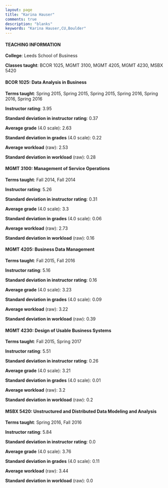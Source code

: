 ```yaml
---
layout: page
title: "Karina Hauser" 
comments: true
description: "blanks"
keywords: "Karina Hauser,CU,Boulder"
---
```

<head>
<script src="https://ajax.googleapis.com/ajax/libs/jquery/2.1.3/jquery.min.js"></script>
<script src="https://dl.dropboxusercontent.com/s/pc42nxpaw1ea4o9/highcharts.js?dl=0"></script>
<!-- <script src="../assets/js/highcharts.js"></script> -->
<style type="text/css">@font-face {
	font-family: "Bebas Neue";
	src: url(https://www.filehosting.org/file/details/544349/BebasNeue Regular.otf) format("opentype");
	}
	h1.Bebas { 
		font-family: "Bebas Neue", Verdana, Tahoma;
	}
</style>
</head>
	   
#### TEACHING INFORMATION

**College**: Leeds School of Business

**Classes taught**: BCOR 1025, MGMT 3100, MGMT 4205, MGMT 4230, MSBX 5420

#### BCOR 1025: Data Analysis in Business

**Terms taught**: Spring 2015, Spring 2015, Spring 2015, Spring 2016, Spring 2016, Spring 2016

**Instructor rating**: 3.95

**Standard deviation in instructor rating**: 0.37

**Average grade** (4.0 scale): 2.63

**Standard deviation in grades** (4.0 scale): 0.22

**Average workload** (raw): 2.53

**Standard deviation in workload** (raw): 0.28

#### MGMT 3100: Management of Service Operations

**Terms taught**: Fall 2014, Fall 2014

**Instructor rating**: 5.26

**Standard deviation in instructor rating**: 0.31

**Average grade** (4.0 scale): 3.3

**Standard deviation in grades** (4.0 scale): 0.06

**Average workload** (raw): 2.73

**Standard deviation in workload** (raw): 0.16

#### MGMT 4205: Business Data Management

**Terms taught**: Fall 2015, Fall 2016

**Instructor rating**: 5.16

**Standard deviation in instructor rating**: 0.16

**Average grade** (4.0 scale): 3.23

**Standard deviation in grades** (4.0 scale): 0.09

**Average workload** (raw): 3.22

**Standard deviation in workload** (raw): 0.39

#### MGMT 4230: Design of Usable Business Systems

**Terms taught**: Fall 2015, Spring 2017

**Instructor rating**: 5.51

**Standard deviation in instructor rating**: 0.26

**Average grade** (4.0 scale): 3.21

**Standard deviation in grades** (4.0 scale): 0.01

**Average workload** (raw): 3.2

**Standard deviation in workload** (raw): 0.2

#### MSBX 5420: Unstructured and Distributed Data Modeling and Analysis

**Terms taught**: Spring 2016, Fall 2016

**Instructor rating**: 5.84

**Standard deviation in instructor rating**: 0.0

**Average grade** (4.0 scale): 3.76

**Standard deviation in grades** (4.0 scale): 0.11

**Average workload** (raw): 3.44

**Standard deviation in workload** (raw): 0.0

